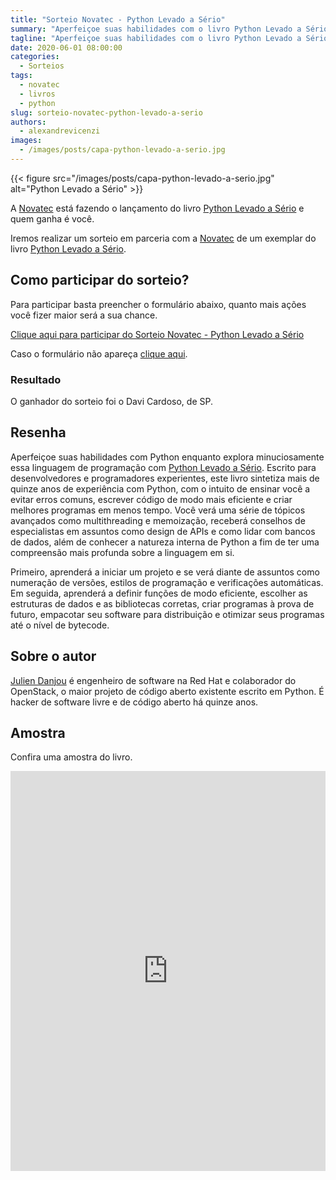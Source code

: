 ```yaml
---
title: "Sorteio Novatec - Python Levado a Sério"
summary: "Aperfeiçoe suas habilidades com o livro Python Levado a Sério."
tagline: "Aperfeiçoe suas habilidades com o livro Python Levado a Sério"
date: 2020-06-01 08:00:00
categories:
  - Sorteios
tags:
  - novatec
  - livros
  - python
slug: sorteio-novatec-python-levado-a-serio
authors:
  - alexandrevicenzi
images:
  - /images/posts/capa-python-levado-a-serio.jpg
---
```


{{< figure src="/images/posts/capa-python-levado-a-serio.jpg" alt="Python Levado a Sério" >}}

A [Novatec][novatec] está fazendo o lançamento do livro [Python Levado a Sério][livro-python] e quem ganha é você.

Iremos realizar um sorteio em parceria com a [Novatec][novatec] de um exemplar do livro [Python Levado a Sério][livro-python].


## Como participar do sorteio?

Para participar basta preencher o formulário abaixo, quanto mais ações você fizer maior será a sua chance.

<a class="e-widget no-button"
   href="https://gleam.io/bJjUZ/sorteio-novatec-python-levado-a-serio"
   rel="nofollow">Clique aqui para participar do Sorteio Novatec - Python Levado a Sério</a>

<script type="text/javascript" src="https://widget.gleamjs.io/e.js" async="true"></script>

Caso o formulário não apareça <a href="https://gleam.io/bJjUZ/sorteio-novatec-python-levado-a-serio">clique aqui</a>.

### Resultado

O ganhador do sorteio foi o Davi Cardoso, de SP.

## Resenha

Aperfeiçoe suas habilidades com Python enquanto explora minuciosamente essa linguagem de programação com [Python Levado a Sério][livro-python].
Escrito para desenvolvedores e programadores experientes, este livro sintetiza mais de quinze anos de experiência com Python, com o intuito de ensinar você a evitar erros comuns, escrever código de modo mais eficiente e criar melhores programas em menos tempo.
Você verá uma série de tópicos avançados como multithreading e memoização, receberá conselhos de especialistas em assuntos como design de APIs e como lidar com bancos de dados, além de conhecer a natureza interna de Python a fim de ter uma compreensão mais profunda sobre a linguagem em si.

Primeiro, aprenderá a iniciar um projeto e se verá diante de assuntos como numeração de versões, estilos de programação e verificações automáticas.
Em seguida, aprenderá a definir funções de modo eficiente, escolher as estruturas de dados e as bibliotecas corretas, criar programas à prova de futuro, empacotar seu software para distribuição e otimizar seus programas até o nível de bytecode. 

## Sobre o autor

[Julien Danjou][julien] é engenheiro de software na Red Hat e colaborador do OpenStack, o maior projeto de código aberto existente escrito em Python. É hacker de software livre e de código aberto há quinze anos.

## Amostra

Confira uma amostra do livro.

<p>
  <iframe title="Livro" frameborder="0" scrolling="no" src="https://books.google.com.br/books?id=3DPlDwAAQBAJ&lpg=PP1&hl=pt-BR&pg=PP1&output=embed" width="100%" height="640"></iframe>
</p>

[novatec]: https://novatec.com.br/?utm_source=ButecoOpenSource&utm_medium=Blog&utm_campaign=LancamentoNovatec
[livro-python]: https://novatec.com.br/livros/python-levado-serio/?utm_source=ButecoOpenSource&utm_medium=Blog&utm_campaign=LancamentoNovatec
[julien]: https://julien.danjou.info/?utm_source=ButecoOpenSource&utm_medium=Blog&utm_campaign=LancamentoNovatec
